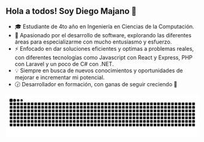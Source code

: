 ## Hola a todos! Soy Diego Majano 👋

<!--
**DiegoMajano/DiegoMajano** is a ✨ _special_ ✨ repository because its `README.md` (this file) appears on your GitHub profile.

Here are some ideas to get you started:

- 🔭 I’m currently working on ...
- 🌱 I’m currently learning ...
- 👯 I’m looking to collaborate on ...
- 🤔 I’m looking for help with ...
- 💬 Ask me about ...
- 📫 How to reach me: ...
- 😄 Pronouns: ...
- ⚡ Fun fact: ...
-->

- 🎓 Estudiante de 4to año en Ingeniería en Ciencias de la Computación.
- 🚀 Apasionado por el desarrollo de software, explorando las diferentes áreas para especializarme con mucho entusiasmo y esfuerzo.
- ⚡ Enfocado en dar soluciones eficientes y optimas a problemas reales, con diferentes tecnologías como Javascript con React y Express, PHP con Laravel y un poco de C# con .NET.
- 💡 Siempre en busca de nuevos conocimientos y oportunidades de mejorar e incrementar mi potencial.
- 🕝 Desarrollador en formación, con ganas de seguir creciendo 🚀

![Snake animation](https://raw.githubusercontent.com/DiegoMajano/DiegoMajano/output/github-contribution-grid-snake-dark.svg)
